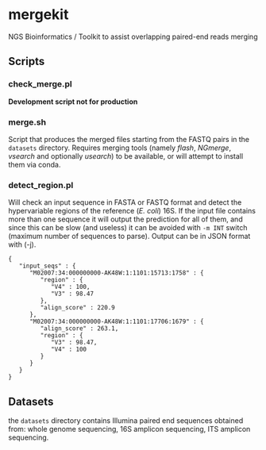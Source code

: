 # mergekit
NGS Bioinformatics / Toolkit to assist overlapping paired-end reads merging


## Scripts

### check_merge.pl

**Development script not for production**

### merge.sh

Script that produces the merged files starting from the FASTQ pairs in the `datasets` directory. 
Requires merging tools (namely _flash_, _NGmerge_, _vsearch_ and optionally _usearch_)
to be available, or will attempt to install them via conda.

### detect_region.pl

Will check an input sequence in FASTA or FASTQ format and detect the hypervariable regions of the reference (_E. coli_) 16S. If the input file contains more
than one sequence it will output the prediction for all of them, and since this can be slow (and useless) it can be avoided with `-m INT` switch 
(maximum number of sequences to parse). Output can be in JSON format with (-j).

```	
{
   "input_seqs" : {
      "M02007:34:000000000-AK48W:1:1101:15713:1758" : {
         "region" : {
            "V4" : 100,
            "V3" : 98.47
         },
         "align_score" : 220.9
      },
      "M02007:34:000000000-AK48W:1:1101:17706:1679" : {
         "align_score" : 263.1,
         "region" : {
            "V3" : 98.47,
            "V4" : 100
         }
      }
   }
}
```	


## Datasets
the `datasets` directory contains Illumina paired end sequences obtained from: whole genome sequencing, 16S amplicon sequencing, ITS amplicon sequencing.


